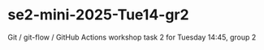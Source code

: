 # se2-mini-2025-Tue14-gr2
Git / git-flow / GitHub Actions workshop task 2 for Tuesday 14:45, group 2
